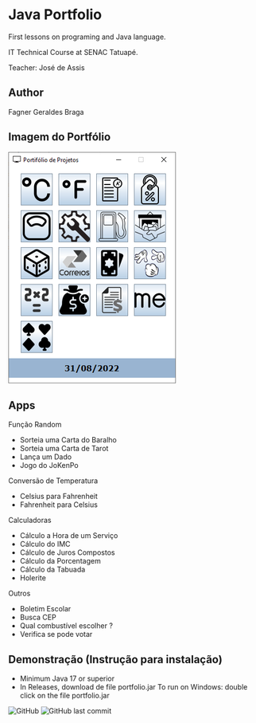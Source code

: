 # Java Portfolio
First lessons on programing and Java language.

IT Technical Course at SENAC Tatuapé.

Teacher: José de Assis

## Author
Fagner Geraldes Braga

## Imagem do Portfólio
![portfolio](https://github.com/fagnerfgb/java-portfolio/blob/master/img/portfolio.PNG)


## Apps
Função Random
* Sorteia uma Carta do Baralho
* Sorteia uma Carta de Tarot
* Lança um Dado
* Jogo do JoKenPo

Conversão de Temperatura
* Celsius para Fahrenheit
* Fahrenheit para Celsius

Calculadoras
* Cálculo a Hora de um Serviço
* Cálculo do IMC
* Cálculo de Juros Compostos
* Cálculo da Porcentagem
* Cálculo da Tabuada
* Holerite

Outros
* Boletim Escolar
* Busca CEP
* Qual combustível escolher ?
* Verifica se pode votar

## Demonstração (Instrução para instalação)
- Minimum Java 17 or superior
- In Releases, download de file portfolio.jar
To run on Windows: double click on the file portfolio.jar

![GitHub](https://img.shields.io/github/license/fagnerfgb/java-portfolio?style=for-the-badge) ![GitHub last commit](https://img.shields.io/github/last-commit/fagnerfgb/java-portfolio?style=for-the-badge)
